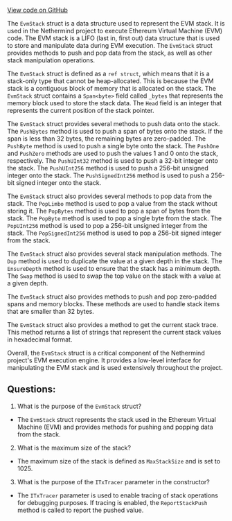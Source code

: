 [View code on GitHub](https://github.com/NethermindEth/nethermind/src/Nethermind/Nethermind.Evm/EvmStack.cs)

The `EvmStack` struct is a data structure used to represent the EVM stack. It is used in the Nethermind project to execute Ethereum Virtual Machine (EVM) code. The EVM stack is a LIFO (last in, first out) data structure that is used to store and manipulate data during EVM execution. The `EvmStack` struct provides methods to push and pop data from the stack, as well as other stack manipulation operations.

The `EvmStack` struct is defined as a `ref struct`, which means that it is a stack-only type that cannot be heap-allocated. This is because the EVM stack is a contiguous block of memory that is allocated on the stack. The `EvmStack` struct contains a `Span<byte>` field called `_bytes` that represents the memory block used to store the stack data. The `Head` field is an integer that represents the current position of the stack pointer.

The `EvmStack` struct provides several methods to push data onto the stack. The `PushBytes` method is used to push a span of bytes onto the stack. If the span is less than 32 bytes, the remaining bytes are zero-padded. The `PushByte` method is used to push a single byte onto the stack. The `PushOne` and `PushZero` methods are used to push the values 1 and 0 onto the stack, respectively. The `PushUInt32` method is used to push a 32-bit integer onto the stack. The `PushUInt256` method is used to push a 256-bit unsigned integer onto the stack. The `PushSignedInt256` method is used to push a 256-bit signed integer onto the stack.

The `EvmStack` struct also provides several methods to pop data from the stack. The `PopLimbo` method is used to pop a value from the stack without storing it. The `PopBytes` method is used to pop a span of bytes from the stack. The `PopByte` method is used to pop a single byte from the stack. The `PopUInt256` method is used to pop a 256-bit unsigned integer from the stack. The `PopSignedInt256` method is used to pop a 256-bit signed integer from the stack.

The `EvmStack` struct also provides several stack manipulation methods. The `Dup` method is used to duplicate the value at a given depth in the stack. The `EnsureDepth` method is used to ensure that the stack has a minimum depth. The `Swap` method is used to swap the top value on the stack with a value at a given depth.

The `EvmStack` struct also provides methods to push and pop zero-padded spans and memory blocks. These methods are used to handle stack items that are smaller than 32 bytes.

The `EvmStack` struct also provides a method to get the current stack trace. This method returns a list of strings that represent the current stack values in hexadecimal format.

Overall, the `EvmStack` struct is a critical component of the Nethermind project's EVM execution engine. It provides a low-level interface for manipulating the EVM stack and is used extensively throughout the project.
## Questions: 
 1. What is the purpose of the `EvmStack` struct?
- The `EvmStack` struct represents the stack used in the Ethereum Virtual Machine (EVM) and provides methods for pushing and popping data from the stack.

2. What is the maximum size of the stack?
- The maximum size of the stack is defined as `MaxStackSize` and is set to 1025.

3. What is the purpose of the `ITxTracer` parameter in the constructor?
- The `ITxTracer` parameter is used to enable tracing of stack operations for debugging purposes. If tracing is enabled, the `ReportStackPush` method is called to report the pushed value.